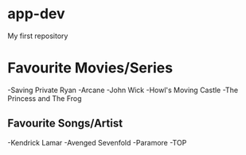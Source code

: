 # app-dev
My first repository

# Favourite Movies/Series
  -Saving Private Ryan
  -Arcane
  -John Wick
  -Howl's Moving Castle
  -The Princess and The Frog
## Favourite Songs/Artist
  -Kendrick Lamar
  -Avenged Sevenfold
  -Paramore
  -TOP
